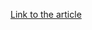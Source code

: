 [Link to the article](http://journeyintoir.blogspot.com/2012/12/extracting-zeroaccess-from-ntfs.html)
